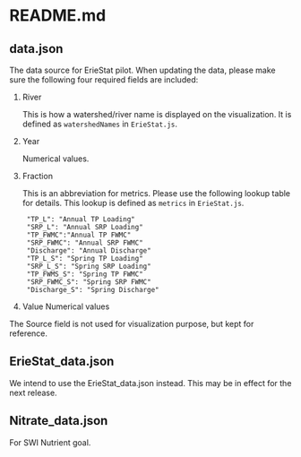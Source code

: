 # README.md
## data.json 
The data source for ErieStat pilot. When updating the data, please make sure the following four required fields are included:
1. River

    This is how a watershed/river name is displayed on the visualization. It is defined as `watershedNames` in `ErieStat.js`.

2. Year

    Numerical values.

3. Fraction

    This is an abbreviation for metrics. Please use the following lookup table for details. This lookup is defined as `metrics` in `ErieStat.js`.

        "TP_L": "Annual TP Loading"
        "SRP_L": "Annual SRP Loading"
        "TP_FWMC":"Annual TP FWMC"
        "SRP_FWMC": "Annual SRP FWMC"
        "Discharge": "Annual Discharge"
        "TP_L_S": "Spring TP Loading"
        "SRP_L_S": "Spring SRP Loading"
        "TP_FWMS_S": "Spring TP FWMC"
        "SRP_FWMC_S": "Spring SRP FWMC"
        "Discharge_S": "Spring Discharge"

4. Value
    Numerical values
    
The Source field is not used for visualization purpose, but kept for reference. 

## ErieStat_data.json
We intend to use the ErieStat_data.json instead. This may be in effect for the next release.

## Nitrate_data.json 
For SWI Nutrient goal.
